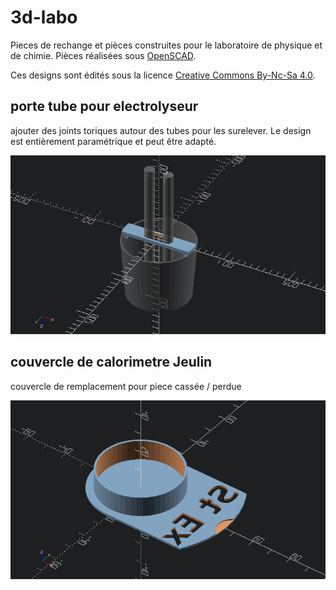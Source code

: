 # 3d-labo
Pieces de rechange et pièces construites pour le laboratoire de physique et de chimie. Pièces réalisées sous [OpenSCAD](https://www.openscad.org/).

Ces designs sont édités sous la licence [Creative Commons By-Nc-Sa 4.0](https://creativecommons.org/licenses/by-nc-sa/4.0/legalcode).

## porte tube pour electrolyseur
ajouter des joints toriques autour des tubes pour les surelever. Le design est entièrement paramétrique et peut être adapté.

![image porte tube](https://raw.githubusercontent.com/olivier-boesch/3d-labo/master/electrolyseur_porte_tube/electrolyseur_porte_tube.png)

## couvercle de calorimetre Jeulin
couvercle de remplacement pour piece cassée / perdue

![couvercle calorimetre](https://raw.githubusercontent.com/olivier-boesch/3d-labo/master/calorimetre/couvercle_calorimetre.png)
